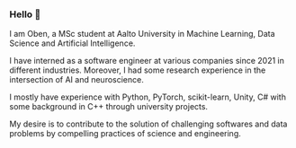 ### Hello 👋

I am Oben, a MSc student at Aalto University in Machine Learning, Data Science and Artificial Intelligence.

I have interned as a software engineer at various companies since 2021 in different industries. Moreover, I had some research experience in the intersection of AI and neuroscience.

I mostly have experience with Python, PyTorch, scikit-learn, Unity, C# with some background in C++ through university projects.

My desire is to contribute to the solution of challenging softwares and data problems by compelling practices of science and engineering.

<!--
**obenozgur/obenozgur** is a ✨ _special_ ✨ repository because its `README.md` (this file) appears on your GitHub profile.

Here are some ideas to get you started:

- 🔭 I’m currently working on ...
- 🌱 I’m currently learning ...
- 👯 I’m looking to collaborate on ...
- 🤔 I’m looking for help with ...
- 💬 Ask me about ...
- 📫 How to reach me: ...
- 😄 Pronouns: ...
- ⚡ Fun fact: ...
-->

